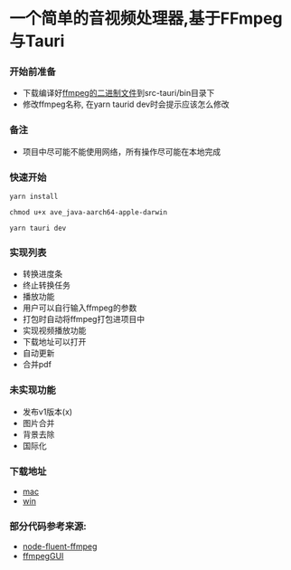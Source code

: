 # 一个简单的音视频处理器,基于FFmpeg与Tauri


### 开始前准备
- 下载编译好[ffmpeg的二进制文件](https://ffmpeg.org/download.html)到src-tauri/bin目录下
- 修改ffmpeg名称, 在yarn taurid dev时会提示应该怎么修改

### 备注
- 项目中尽可能不能使用网络，所有操作尽可能在本地完成
### 快速开始

```Get started
yarn install

chmod u+x ave_java-aarch64-apple-darwin

yarn tauri dev
```

### 实现列表
+ 转换进度条
+ 终止转换任务
+ 播放功能
+ 用户可以自行输入ffmpeg的参数
+ 打包时自动将ffmpeg打包进项目中
+ 实现视频播放功能
+ 下载地址可以打开
+ 自动更新
+ 合并pdf
### 未实现功能
+ 发布v1版本(x)
+ 图片合并
+ 背景去除
+ 国际化

### 下载地址
- [mac](http://ave.jcbsb.com/ave_x64.dmg)
- [win](http://ave.jcbsb.com/ave_x64_en-US.msi)
### 部分代码参考来源:
- [node-fluent-ffmpeg](https://github.com/fluent-ffmpeg/node-fluent-ffmpeg)
- [ffmpegGUI](https://github.com/zhen-ke/ffmpegGUI)

